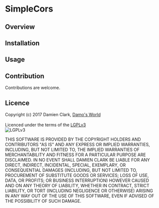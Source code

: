 # SimpleCors



## Overview



## Installation



## Usage



## Contribution

Contributions are welcome.


## Licence

Copyright (c) 2017 Damien Clark, [Damo's World](https://damos.world)<br/> <br/>
Licenced under the terms of the
[LGPLv3](https://www.gnu.org/licenses/lgpl.txt)<br/>
![LGPLv3](https://www.gnu.org/graphics/lgplv3-147x51.png "LGPLv3")

THIS SOFTWARE IS PROVIDED BY THE COPYRIGHT HOLDERS AND CONTRIBUTORS "AS IS" AND
ANY EXPRESS OR IMPLIED WARRANTIES, INCLUDING, BUT NOT LIMITED TO, THE IMPLIED
WARRANTIES OF MERCHANTABILITY AND FITNESS FOR A PARTICULAR PURPOSE ARE
DISCLAIMED. IN NO EVENT SHALL DAMIEN CLARK BE LIABLE FOR ANY DIRECT,
INDIRECT, INCIDENTAL, SPECIAL, EXEMPLARY, OR CONSEQUENTIAL DAMAGES (INCLUDING,
BUT NOT LIMITED TO, PROCUREMENT OF SUBSTITUTE GOODS OR SERVICES; LOSS OF USE,
DATA, OR PROFITS; OR BUSINESS INTERRUPTION) HOWEVER CAUSED AND ON ANY THEORY OF
LIABILITY, WHETHER IN CONTRACT, STRICT LIABILITY, OR TORT (INCLUDING NEGLIGENCE
OR OTHERWISE) ARISING IN ANY WAY OUT OF THE USE OF THIS SOFTWARE, EVEN IF
ADVISED OF THE POSSIBILITY OF SUCH DAMAGE.

